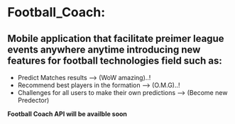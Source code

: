# Football_Coach:

## Mobile application that facilitate preimer league events anywhere anytime introducing new features for football technologies field such as:

- Predict Matches results  -->  (WoW amazing)..!
- Recommend best players in the formation --> (O.M.G)..!
- Challenges for all users to make their own predictions --> (Become new Predector)

**Football Coach API will be availble soon**
